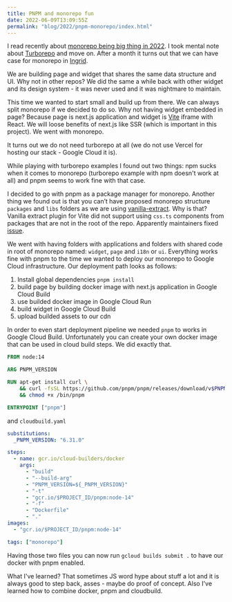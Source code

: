 ```yaml
---
title: PNPM and monorepo fun
date: 2022-06-09T13:09:55Z
permalink: "blog/2022/pnpm-monorepo/index.html"
---
```


I read recently about [monorepo being big thing in 2022](https://dev.to/swyx/why-turborepo-will-be-the-first-big-trend-of-2022-4gfj). I took mental note about [Turborepo](https://turborepo.org/) and move on. After a month it turns out that we can have case for monorepo in [Ingrid](https://www.ingrid.com/).

We are building page and widget that shares the same data structure and UI. Why not in other repos? We did the same a while back with other widget and its design system - it was never used and it was nightmare to maintain.

This time we wanted to start small and build up from there. We can always split monorepo if we decided to do so. Why not having widget embedded in page? Because page is next.js application and widget is [Vite](https://vitejs.dev/) iframe with React. We will loose benefits of next.js like SSR (which is important in this project). We went with monorepo.

It turns out we do not need turborepo at all (we do not use Vercel for hosting our stack - Google Cloud it is).

While playing with turborepo examples I found out two things: npm sucks when it comes to monorepo (turborepo example with npm doesn't work at all) and pnpm seems to work fine with that case.

I decided to go with pnpm as a package manager for monorepo. Another thing we found out is that you can’t have proposed monorepo structure `packages` and `libs` folders as we are using [vanilla-extract](https://vanilla-extract.style/). Why is that? Vanilla extract plugin for Vite did not support using `css.ts` components from packages that are not in the root of the repo. Apparently maintainers fixed [issue](https://github.com/seek-oss/vanilla-extract/issues/559).

We went with having folders with applications and folders with shared code in root of monorepo named: `widget`, `page` and `i18n` or `ui`. Everything works fine with pnpm to the time we wanted to deploy our monorepo to Google Cloud infrastructure. Our deployment path looks as follows:

1. Install global dependencies `pnpm install`
1. build page by building docker image with next.js application in Google Cloud Build
1. use builded docker image in Google Cloud Run
1. build widget in Google Cloud Build
1. upload builded assets to our cdn

In order to even start deployment pipeline we needed `pnpm` to works in Google Cloud Build. Unfortunately you can create your own docker image that can be used in cloud build steps. We did exactly that.

```dockerfile
FROM node:14

ARG PNPM_VERSION

RUN apt-get install curl \
    && curl -fsSL https://github.com/pnpm/pnpm/releases/download/v$PNPM_VERSION/pnpm-linuxstatic-x64 -o /bin/pnpm \
    && chmod +x /bin/pnpm

ENTRYPOINT ["pnpm"]
```

and `cloudbuild.yaml`

```yaml
substitutions:
  _PNPM_VERSION: "6.31.0"

steps:
  - name: gcr.io/cloud-builders/docker
    args:
      - "build"
      - "--build-arg"
      - "PNPM_VERSION=${_PNPM_VERSION}"
      - "-t"
      - "gcr.io/$PROJECT_ID/pnpm:node-14"
      - "-f"
      - "Dockerfile"
      - "."
images:
  - "gcr.io/$PROJECT_ID/pnpm:node-14"

tags: ["monorepo"]
```

Having those two files you can now run `gcloud builds submit .` to have our docker with pnpm enabled.

What I've learned? That sometimes JS word hype about stuff a lot and it is always good to step back, asses - maybe do proof of concept. Also I've learned how to combine docker, pnpm and cloudbuild.
